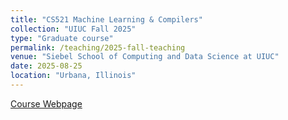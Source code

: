 ```yaml
---
title: "CS521 Machine Learning & Compilers"
collection: "UIUC Fall 2025"
type: "Graduate course"
permalink: /teaching/2025-fall-teaching
venue: "Siebel School of Computing and Data Science at UIUC"
date: 2025-08-25
location: "Urbana, Illinois"
---
```


[Course Webpage](https://sites.google.com/illinois.edu/cs521mlcompilersfall25/home)
